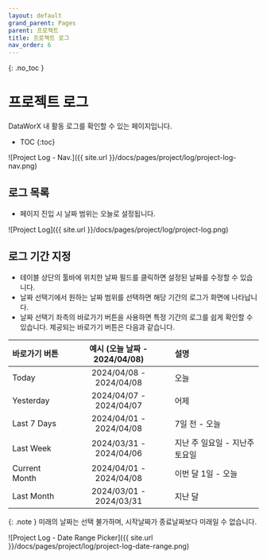 ```yaml
---
layout: default
grand_parent: Pages
parent: 프로젝트
title: 프로젝트 로그
nav_order: 6
---
```


{: .no_toc }
# 프로젝트 로그
DataWorX 내 활동 로그를 확인할 수 있는 페이지입니다. 

- TOC
{:toc}

![Project Log - Nav.]({{ site.url }}/docs/pages/project/log/project-log-nav.png)

## 로그 목록
- 페이지 진입 시 날짜 범위는 오늘로 설정됩니다. 

![Project Log]({{ site.url }}/docs/pages/project/log/project-log.png)


## 로그 기간 지정
- 테이블 상단의 툴바에 위치한 날짜 필드를 클릭하면 설정된 날짜를 수정할 수 있습니다.
- 날짜 선택기에서 원하는 날짜 범위를 선택하면 해당 기간의 로그가 화면에 나타납니다.
- 날짜 선택기 좌측의 바로가기 버튼을 사용하면 특정 기간의 로그를 쉽게 확인할 수 있습니다. 제공되는 바로가기 버튼은 다음과 같습니다.

| 바로가기 버튼  | 예시 (오늘 날짜 - 2024/04/08) | 설명  |
| :------------ | :--------------------------: | :--- |
| Today         | 2024/04/08 - 2024/04/08      | 오늘 |
| Yesterday     | 2024/04/07 - 2024/04/07      | 어제 |
| Last 7 Days   | 2024/04/01 - 2024/04/08      | 7일 전 - 오늘 |
| Last Week     | 2024/03/31 - 2024/04/06      | 지난 주 일요일 - 지난주 토요일 |
| Current Month | 2024/04/01 - 2024/04/08      | 이번 달 1일 - 오늘 |
| Last Month    | 2024/03/01 - 2024/03/31      | 지난 달 |

{: .note }
미래의 날짜는 선택 불가하며, 시작날짜가 종료날짜보다 미래일 수 없습니다.

![Project Log - Date Range Picker]({{ site.url }}/docs/pages/project/log/project-log-date-range.png)